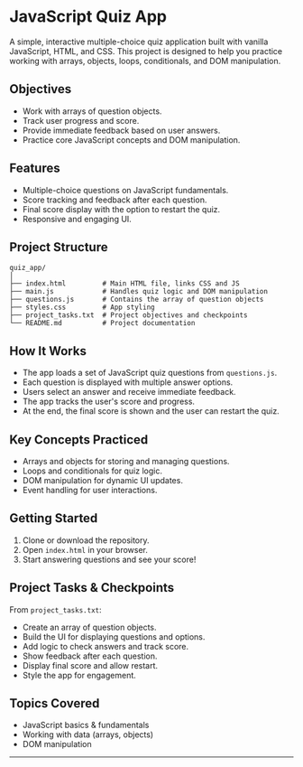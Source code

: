 # JavaScript Quiz App

A simple, interactive multiple-choice quiz application built with vanilla JavaScript, HTML, and CSS. This project is designed to help you practice working with arrays, objects, loops, conditionals, and DOM manipulation.

## Objectives

- Work with arrays of question objects.
- Track user progress and score.
- Provide immediate feedback based on user answers.
- Practice core JavaScript concepts and DOM manipulation.

## Features

- Multiple-choice questions on JavaScript fundamentals.
- Score tracking and feedback after each question.
- Final score display with the option to restart the quiz.
- Responsive and engaging UI.

## Project Structure

```
quiz_app/
│
├── index.html         # Main HTML file, links CSS and JS
├── main.js            # Handles quiz logic and DOM manipulation
├── questions.js       # Contains the array of question objects
├── styles.css         # App styling
├── project_tasks.txt  # Project objectives and checkpoints
└── README.md          # Project documentation
```

## How It Works

- The app loads a set of JavaScript quiz questions from `questions.js`.
- Each question is displayed with multiple answer options.
- Users select an answer and receive immediate feedback.
- The app tracks the user's score and progress.
- At the end, the final score is shown and the user can restart the quiz.

## Key Concepts Practiced

- Arrays and objects for storing and managing questions.
- Loops and conditionals for quiz logic.
- DOM manipulation for dynamic UI updates.
- Event handling for user interactions.

## Getting Started

1. Clone or download the repository.
2. Open `index.html` in your browser.
3. Start answering questions and see your score!

## Project Tasks & Checkpoints

From `project_tasks.txt`:

- Create an array of question objects.
- Build the UI for displaying questions and options.
- Add logic to check answers and track score.
- Show feedback after each question.
- Display final score and allow restart.
- Style the app for engagement.

## Topics Covered

- JavaScript basics & fundamentals
- Working with data (arrays, objects)
- DOM manipulation

---


